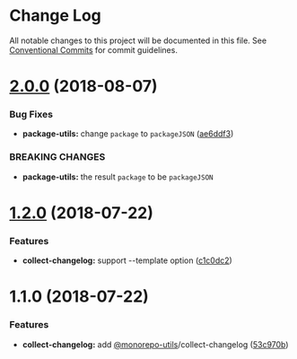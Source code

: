 # Change Log

All notable changes to this project will be documented in this file.
See [Conventional Commits](https://conventionalcommits.org) for commit guidelines.

<a name="2.0.0"></a>
# [2.0.0](https://github.com/azu/monorepo-utils/compare/@monorepo-utils/collect-changelog@1.2.0...@monorepo-utils/collect-changelog@2.0.0) (2018-08-07)


### Bug Fixes

* **package-utils:** change `package` to `packageJSON` ([ae6ddf3](https://github.com/azu/monorepo-utils/commit/ae6ddf3))


### BREAKING CHANGES

* **package-utils:** the result `package` to be `packageJSON`




<a name="1.2.0"></a>
# [1.2.0](https://github.com/azu/monorepo-utils/compare/@monorepo-utils/collect-changelog@1.1.0...@monorepo-utils/collect-changelog@1.2.0) (2018-07-22)


### Features

* **collect-changelog:** support --template option ([c1c0dc2](https://github.com/azu/monorepo-utils/commit/c1c0dc2))




<a name="1.1.0"></a>
# 1.1.0 (2018-07-22)


### Features

* **collect-changelog:** add [@monorepo-utils](https://github.com/monorepo-utils)/collect-changelog ([53c970b](https://github.com/azu/monorepo-utils/commit/53c970b))
